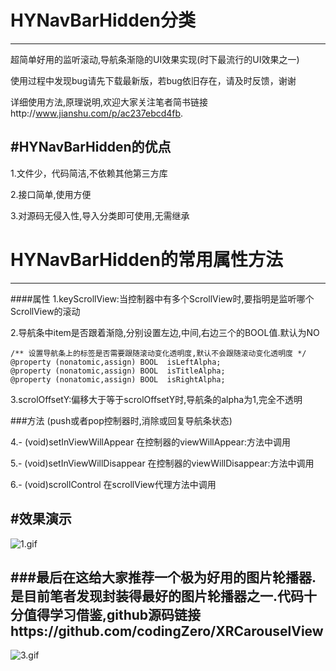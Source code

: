 # HYNavBarHidden分类
---

超简单好用的监听滚动,导航条渐隐的UI效果实现(时下最流行的UI效果之一)

使用过程中发现bug请先下载最新版，若bug依旧存在，请及时反馈，谢谢

详细使用方法,原理说明,欢迎大家关注笔者简书链接http://www.jianshu.com/p/ac237ebcd4fb.

#HYNavBarHidden的优点
---
1.文件少，代码简洁,不依赖其他第三方库

2.接口简单,使用方便

3.对源码无侵入性,导入分类即可使用,无需继承

# HYNavBarHidden的常用属性方法
---
####属性
1.keyScrollView:当控制器中有多个ScrollView时,要指明是监听哪个ScrollView的滚动

2.导航条中item是否跟着渐隐,分别设置左边,中间,右边三个的BOOL值.默认为NO	

	/** 设置导航条上的标签是否需要跟随滚动变化透明度,默认不会跟随滚动变化透明度 */
	@property (nonatomic,assign) BOOL  isLeftAlpha;
	@property (nonatomic,assign) BOOL  isTitleAlpha;
	@property (nonatomic,assign) BOOL  isRightAlpha;

3.scrolOffsetY:偏移大于等于scrolOffsetY时,导航条的alpha为1,完全不透明


###方法  (push或者pop控制器时,消除或回复导航条状态)

4.- (void)setInViewWillAppear 在控制器的viewWillAppear:方法中调用

5.- (void)setInViewWillDisappear 在控制器的viewWillDisappear:方法中调用
 
6.- (void)scrollControl 在scrollView代理方法中调用

#效果演示
---
![1.gif](http://upload-images.jianshu.io/upload_images/1338042-b49f8c85cef44460.gif?imageMogr2/auto-orient/strip)

###最后在这给大家推荐一个极为好用的图片轮播器.是目前笔者发现封装得最好的图片轮播器之一.代码十分值得学习借鉴,github源码链接https://github.com/codingZero/XRCarouselView
---
![3.gif](http://upload-images.jianshu.io/upload_images/1338042-3c3b404123db6f3b.gif?imageMogr2/auto-orient/strip)



